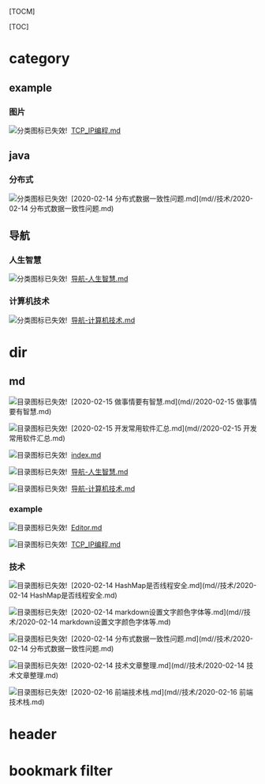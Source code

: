 
[TOCM]

[TOC]

# category

## example

### 图片

![分类图标已失效!](sys_pictures/category.jpg "分类")&nbsp;&nbsp;[TCP_IP编程.md](md//example/TCP_IP编程.md)

## java

### 分布式

![分类图标已失效!](sys_pictures/category.jpg "分类")&nbsp;&nbsp;[2020-02-14 分布式数据一致性问题.md](md//技术/2020-02-14 分布式数据一致性问题.md)

## 导航

### 人生智慧

![分类图标已失效!](sys_pictures/category.jpg "分类")&nbsp;&nbsp;[导航-人生智慧.md](md//导航-人生智慧.md)

### 计算机技术

![分类图标已失效!](sys_pictures/category.jpg "分类")&nbsp;&nbsp;[导航-计算机技术.md](md//导航-计算机技术.md)

# dir

## md

![目录图标已失效!](sys_pictures/dir.jpg "目录")&nbsp;&nbsp;[2020-02-15 做事情要有智慧.md](md//2020-02-15 做事情要有智慧.md)

![目录图标已失效!](sys_pictures/dir.jpg "目录")&nbsp;&nbsp;[2020-02-15 开发常用软件汇总.md](md//2020-02-15 开发常用软件汇总.md)

![目录图标已失效!](sys_pictures/dir.jpg "目录")&nbsp;&nbsp;[index.md](md//index.md)

![目录图标已失效!](sys_pictures/dir.jpg "目录")&nbsp;&nbsp;[导航-人生智慧.md](md//导航-人生智慧.md)

![目录图标已失效!](sys_pictures/dir.jpg "目录")&nbsp;&nbsp;[导航-计算机技术.md](md//导航-计算机技术.md)

### example

![目录图标已失效!](sys_pictures/dir.jpg "目录")&nbsp;&nbsp;[Editor.md](md//example/Editor.md)

![目录图标已失效!](sys_pictures/dir.jpg "目录")&nbsp;&nbsp;[TCP_IP编程.md](md//example/TCP_IP编程.md)

### 技术

![目录图标已失效!](sys_pictures/dir.jpg "目录")&nbsp;&nbsp;[2020-02-14 HashMap是否线程安全.md](md//技术/2020-02-14 HashMap是否线程安全.md)

![目录图标已失效!](sys_pictures/dir.jpg "目录")&nbsp;&nbsp;[2020-02-14 markdown设置文字颜色字体等.md](md//技术/2020-02-14 markdown设置文字颜色字体等.md)

![目录图标已失效!](sys_pictures/dir.jpg "目录")&nbsp;&nbsp;[2020-02-14 分布式数据一致性问题.md](md//技术/2020-02-14 分布式数据一致性问题.md)

![目录图标已失效!](sys_pictures/dir.jpg "目录")&nbsp;&nbsp;[2020-02-14 技术文章整理.md](md//技术/2020-02-14 技术文章整理.md)

![目录图标已失效!](sys_pictures/dir.jpg "目录")&nbsp;&nbsp;[2020-02-16 前端技术栈.md](md//技术/2020-02-16 前端技术栈.md)

# header

# bookmark filter
